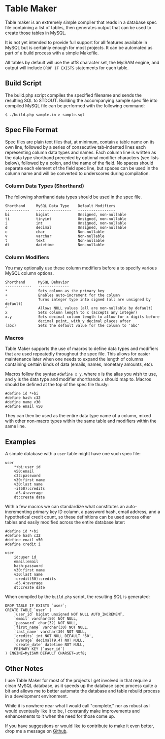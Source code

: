 # Table Maker

Table maker is an extremely simple compiler that reads in a database spec file 
containing a list of tables, then generates output that can be used to create 
those tables in MySQL.

It is not yet intended to provide full support for all features available in 
MySQL but is certainly enough for most projects. It can be automated as part of
a build process with a simple Makefile.

All tables by default will use the utf8 character set, the MyISAM engine, and
output will include `DROP IF EXISTS` statements for each table.


## Build Script

The build.php script compiles the specified filename and sends the resulting
SQL to STDOUT. Building the accompanying sample spec file into compiled MySQL
file can be performed with the following command:

    $ ./build.php sample.in > sample.sql


## Spec File Format

Spec files are plain text files that, at minimum, contain a table name on its
own line, followed by a series of consecutive tab-indented lines each 
representing column data types and names. Each column line is written as the
data type shorthand preceded by optional modifier characters (see lists below), 
followed by a colon, and the name of the field. No spaces should separate each
element of the field spec line, but spaces can be used in the column name and
will be converted to underscores during compilation.


### Column Data Types (Shorthand)
The following shorthand data types should be used in the spec file.

    Shorthand     MySQL Data Type    Default Modifiers
    -----------   ----------------   -----------------
    bi            bigint             Unsigned, non-nullable
    ti            tinyint            Unsigned, non-nullable
    i             int                Unsigned, non-nullable
    d             decimal            Unsigned, non-nullable
    c             char               Non-nullable
    v             varchar            Non-nullable
    t             text               Non-nullable
    dt            datetime           Non-nullable


### Column Modifiers

You may optionally use these column modifiers before a to specify various MySQL 
column options.

    Shorthand      MySQL Behavior
    ------------   --------------
    *              Sets column as the primary key
    +              Enables auto-increment for the column
    -              Turns integer type into signed (all are unsigned by default)
    ^              Allows NULL values (all are non-nullable by default)
    x              Sets column length to x (accepts any integer)
    x.y            Sets decimal column length to allow for x digits before 
                   decimal point, with y decimal places after
    (abc)          Sets the default value for the column to 'abc'


### Macros

Table Maker supports the use of macros to define data types and modifiers that
are used repeatedly throughout the spec file. This allows for easier maintenance
later when one needs to expand the length of columns containing certain kinds
of data (emails, names, monetary amounts, etc).

Macros follow the syntax `#define x y`, where x is the alias you wish to use,
and y is the data type and modifier shorthands `x` should map to. Macros should 
be defined at the top of the spec file thusly:

    #define id *+bi
    #define hash c32
    #define name v30
    #define email v50

They can then be used as the entire data type name of a column, mixed with other 
non-macro types within the same table and modifiers within the same line.



## Examples
A simple database with a `user` table might have one such spec file:

    user
    	*+bi:user id
    	v50:email
    	c32:password
    	v30:first name
    	v30:last name
    	-i(50):credits
    	-d5.4:average
    	dt:create date

With a few macros we can standardize what constitutes an auto-incrementing
primary key ID column, a password hash, email address, and a hypothetical 
credit count, so these definitions can be used across other tables and easily
modified across the entire database later:

    #define id *+bi
    #define hash c32
    #define email v50
    #define credit i
    
    user
    	id:user id
    	email:email
    	hash:password
    	v30:first name
    	v30:last name
    	-credit(50):credits
    	-d5.4:average
    	dt:create date

When compiled by the `build.php` script, the resulting SQL is generated:

    DROP TABLE IF EXISTS `user`;
    CREATE TABLE `user` (
    	`user_id` bigint unsigned NOT NULL AUTO_INCREMENT,
    	`email` varchar(50) NOT NULL,
    	`password` char(32) NOT NULL,
    	`first_name` varchar(30) NOT NULL,
    	`last_name` varchar(30) NOT NULL,
    	`credits` int NOT NULL DEFAULT '50',
    	`average` decimal(9,4) NOT NULL,
    	`create_date` datetime NOT NULL,
    	PRIMARY KEY (`user_id`)
    ) ENGINE=MyISAM DEFAULT CHARSET=utf8;

## Other Notes

I use Table Maker for most of the projects I get involved in that require a 
clean MySQL database, as it speeds up the database spec process quite a bit and
allows me to better automate the database and table rebuild process in a 
development environment.

While it is nowhere near what I would call "complete," nor as robust as I would
eventually like it to be, I constantly make improvements and enhancements to it
when the need for those come up.

If you have suggestions or would like to contribute to make it even better, 
drop me a message on [Github][1].

  
  [1]:http://github.com/briancline

